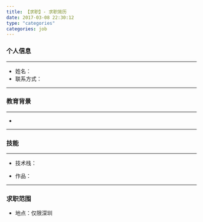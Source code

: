 ```yaml
---
title: 【求职】- 求职简历
date: 2017-03-08 22:30:12
type: "categories"
categories: job
---
```


### 个人信息

---

-   姓名：
-   联系方式：

---

### 教育背景

---

-

---

### 技能

---


- 技术栈：


- 作品：


---

### 求职范围

-   地点：仅限深圳



